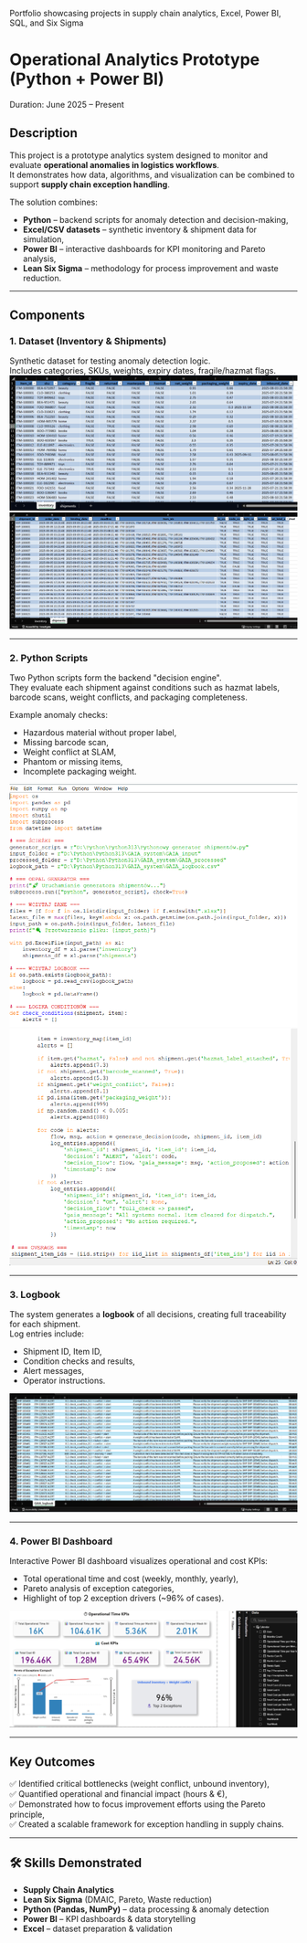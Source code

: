 Portfolio showcasing projects in supply chain analytics, Excel, Power BI, SQL, and Six Sigma

# Operational Analytics Prototype (Python + Power BI)

 Duration: June 2025 – Present  

##  Description
This project is a prototype analytics system designed to monitor and evaluate **operational anomalies in logistics workflows**.  
It demonstrates how data, algorithms, and visualization can be combined to support **supply chain exception handling**.

The solution combines:
-  **Python** – backend scripts for anomaly detection and decision-making,  
-  **Excel/CSV datasets** – synthetic inventory & shipment data for simulation,  
-  **Power BI** – interactive dashboards for KPI monitoring and Pareto analysis,  
-  **Lean Six Sigma** – methodology for process improvement and waste reduction.  

---

##  Components

### 1. Dataset (Inventory & Shipments)
Synthetic dataset for testing anomaly detection logic.  
Includes categories, SKUs, weights, expiry dates, fragile/hazmat flags.  
![Dataset](Dataset.png)  
![Shipments](Shipments.png)  

---

### 2. Python Scripts
Two Python scripts form the backend "decision engine".  
They evaluate each shipment against conditions such as hazmat labels, barcode scans, weight conflicts, and packaging completeness.  

Example anomaly checks:
- Hazardous material without proper label,  
- Missing barcode scan,  
- Weight conflict at SLAM,  
- Phantom or missing items,  
- Incomplete packaging weight.  

![Python Script](Python_script.png)  
![Python Script 2](Python_Script1.png)  

---

### 3. Logbook
The system generates a **logbook** of all decisions, creating full traceability for each shipment.  
Log entries include:  
- Shipment ID, Item ID,  
- Condition checks and results,  
- Alert messages,  
- Operator instructions.  

![Logbook](Logbook.png)  

---

### 4. Power BI Dashboard
Interactive Power BI dashboard visualizes operational and cost KPIs:  
- Total operational time and cost (weekly, monthly, yearly),  
- Pareto analysis of exception categories,  
- Highlight of top 2 exception drivers (~96% of cases).  

![Power BI Dashboard](PowerBI_dashboard.png)  

---

##  Key Outcomes
✅ Identified critical bottlenecks (weight conflict, unbound inventory),  
✅ Quantified operational and financial impact (hours & €),  
✅ Demonstrated how to focus improvement efforts using the Pareto principle,  
✅ Created a scalable framework for exception handling in supply chains.  

---

## 🛠 Skills Demonstrated
- **Supply Chain Analytics**  
- **Lean Six Sigma** (DMAIC, Pareto, Waste reduction)  
- **Python (Pandas, NumPy)** – data processing & anomaly detection  
- **Power BI** – KPI dashboards & data storytelling  
- **Excel** – dataset preparation & validation  
